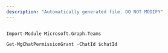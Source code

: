 ```yaml
---
description: "Automatically generated file. DO NOT MODIFY"
---
```


```powershellv1

Import-Module Microsoft.Graph.Teams

Get-MgChatPermissionGrant -ChatId $chatId

```
